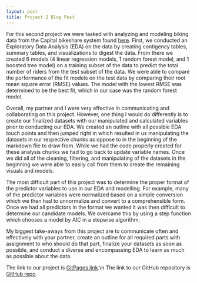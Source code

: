 ```yaml
---
layout: post
title: Project 2 Blog Post
---
```


For this second project we were tasked with analyzing and modeling biking data from the Capital bikeshare system found [here](https://archive.ics.uci.edu/ml/datasets/Bike+Sharing+Dataset). First, we conducted an Exploratory Data Analysis (EDA) on the data by creating contigency tables, summary tables, and visualizations to digest the data. From there we created 6 models (4 linear regression models, 1 random forest model, and 1 boosted tree model) on a training subset of the data to predict the total number of riders from the test subset of the data. We were able to compare the performance of the fit models on the test data by comparing their root mean square error (RMSE) values. The model with the lowest RMSE was determined to be the best fit, which in our case was the random forest model.

Overall, my partner and I were very effective in communicating and collaborating on this project. However, one thing I would do differently is to create our finalized datasets with our manipulated and calculated variables prior to conducting our EDA. We created an outline with all possible EDA touch points and then jumped right in which resulted in us manipulating the datasets in our respective chunks as oppose to in the beginning of the markdown file to draw from. While we had the code properly created for these analysis chunks we had to go back to update variable names. Once we did all of the cleaning, filtering, and manipulating of the datasets in the beginning we were able to easily call from them to create the remaining visuals and models.

The most difficult part of this project was to determine the proper format of the predictor variables to use in our EDA and modelling. For example, many of the predictor variables were normalized based on a simple conversion which we then had to unnormalize and convert to a comprehensible form. Once we had all predictors in the format we wanted it was then difficult to determine our candidate models. We overcame this by using a step function which chooses a model by AIC in a stepwise algorithm.

My biggest take-aways from this project are to communicate often and effectively with your partner, create an outline for all required parts with assignment to who should do that part, finalize your datasets as soon as possible, and conduct a diverse and encompassing EDA to learn as much as possible about the data.

The link to our project is [GitPages link](https://tylerapollard.github.io/ST558-Project-2/).\n
The link to our GitHub repository is [GitHub repo](https://github.com/TylerAPollard/ST558-Project-2).

